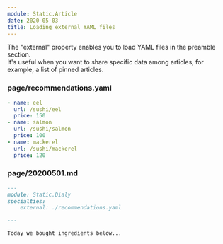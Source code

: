 ```yaml
---
module: Static.Article
date: 2020-05-03
title: Loading external YAML files
---
```



The "external" property enables you to load YAML files in the preamble section.  
It's useful when you want to share specific data among articles, for example, a list of pinned articles.


### page/recommendations.yaml

```yaml
- name: eel
  url: /sushi/eel
  price: 150
- name: salmon
  url: /sushi/salmon
  price: 100
- name: mackerel
  url: /sushi/mackerel
  price: 120
```

### page/20200501.md

```markdown
---
module: Static.Dialy
specialties:
    external: ./recommendations.yaml

---

Today we bought ingredients below...

```
